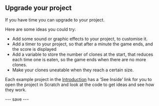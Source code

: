 ## Upgrade your project

If you have time you can upgrade to your project. 

Here are some ideas you could try:
- Add some sound or graphic effects to your project, to customise it.
- Add a timer to your project, so that after a minute the game ends, and the score is displayed
- Add a variable to store the number of clones at the start, that reduces each time one is eaten, so the game ends when there are no more clones.
- Make your clones uneatable when they reach a certain size.

Each example project in the [Introduction](.) has a ‘See Inside’ link for you to open the project in Scratch and look at the code to get ideas and see how they work.

--- save ---